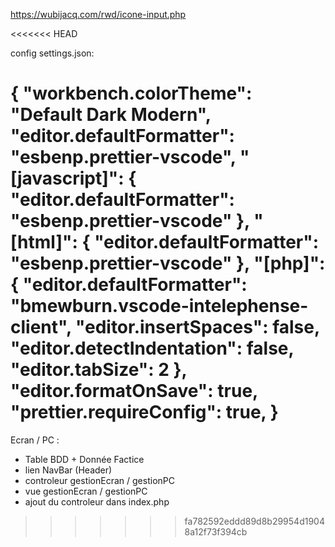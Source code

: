 https://wubijacq.com/rwd/icone-input.php

<<<<<<< HEAD


config settings.json:

{
  "workbench.colorTheme": "Default Dark Modern",
  "editor.defaultFormatter": "esbenp.prettier-vscode",
  "[javascript]": {
    "editor.defaultFormatter": "esbenp.prettier-vscode"
  },
  "[html]": {
    "editor.defaultFormatter": "esbenp.prettier-vscode"
  },
  "[php]": {
    "editor.defaultFormatter": "bmewburn.vscode-intelephense-client",
    "editor.insertSpaces": false,
    "editor.detectIndentation": false,
    "editor.tabSize": 2
  },
  "editor.formatOnSave": true,
  "prettier.requireConfig": true,
}
=======
Ecran / PC : 

- Table BDD + Donnée Factice
- lien NavBar (Header)
- controleur gestionEcran / gestionPC
- vue gestionEcran / gestionPC
- ajout du controleur dans index.php
>>>>>>> fa782592eddd89d8b29954d19048a12f73f394cb
